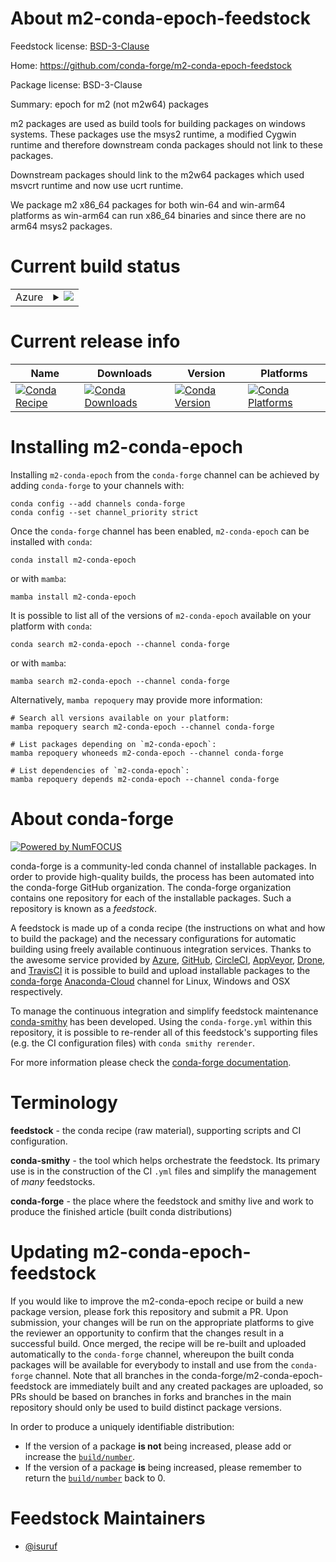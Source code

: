 About m2-conda-epoch-feedstock
==============================

Feedstock license: [BSD-3-Clause](https://github.com/conda-forge/m2-conda-epoch-feedstock/blob/main/LICENSE.txt)

Home: https://github.com/conda-forge/m2-conda-epoch-feedstock

Package license: BSD-3-Clause

Summary: epoch for m2 (not m2w64) packages

m2 packages are used as build tools for building packages on windows
systems. These packages use the msys2 runtime, a modified Cygwin
runtime and therefore downstream conda packages should not link to
these packages.

Downstream packages should link to the m2w64 packages which used
msvcrt runtime and now use ucrt runtime.

We package m2 x86_64 packages for both win-64 and win-arm64
platforms as win-arm64 can run x86_64 binaries and since
there are no arm64 msys2 packages.


Current build status
====================


<table>
    
  <tr>
    <td>Azure</td>
    <td>
      <details>
        <summary>
          <a href="https://dev.azure.com/conda-forge/feedstock-builds/_build/latest?definitionId=20415&branchName=main">
            <img src="https://dev.azure.com/conda-forge/feedstock-builds/_apis/build/status/m2-conda-epoch-feedstock?branchName=main">
          </a>
        </summary>
        <table>
          <thead><tr><th>Variant</th><th>Status</th></tr></thead>
          <tbody><tr>
              <td>win_64</td>
              <td>
                <a href="https://dev.azure.com/conda-forge/feedstock-builds/_build/latest?definitionId=20415&branchName=main">
                  <img src="https://dev.azure.com/conda-forge/feedstock-builds/_apis/build/status/m2-conda-epoch-feedstock?branchName=main&jobName=win&configuration=win%20win_64_" alt="variant">
                </a>
              </td>
            </tr><tr>
              <td>win_arm64</td>
              <td>
                <a href="https://dev.azure.com/conda-forge/feedstock-builds/_build/latest?definitionId=20415&branchName=main">
                  <img src="https://dev.azure.com/conda-forge/feedstock-builds/_apis/build/status/m2-conda-epoch-feedstock?branchName=main&jobName=win&configuration=win%20win_arm64_" alt="variant">
                </a>
              </td>
            </tr>
          </tbody>
        </table>
      </details>
    </td>
  </tr>
</table>

Current release info
====================

| Name | Downloads | Version | Platforms |
| --- | --- | --- | --- |
| [![Conda Recipe](https://img.shields.io/badge/recipe-m2--conda--epoch-green.svg)](https://anaconda.org/conda-forge/m2-conda-epoch) | [![Conda Downloads](https://img.shields.io/conda/dn/conda-forge/m2-conda-epoch.svg)](https://anaconda.org/conda-forge/m2-conda-epoch) | [![Conda Version](https://img.shields.io/conda/vn/conda-forge/m2-conda-epoch.svg)](https://anaconda.org/conda-forge/m2-conda-epoch) | [![Conda Platforms](https://img.shields.io/conda/pn/conda-forge/m2-conda-epoch.svg)](https://anaconda.org/conda-forge/m2-conda-epoch) |

Installing m2-conda-epoch
=========================

Installing `m2-conda-epoch` from the `conda-forge` channel can be achieved by adding `conda-forge` to your channels with:

```
conda config --add channels conda-forge
conda config --set channel_priority strict
```

Once the `conda-forge` channel has been enabled, `m2-conda-epoch` can be installed with `conda`:

```
conda install m2-conda-epoch
```

or with `mamba`:

```
mamba install m2-conda-epoch
```

It is possible to list all of the versions of `m2-conda-epoch` available on your platform with `conda`:

```
conda search m2-conda-epoch --channel conda-forge
```

or with `mamba`:

```
mamba search m2-conda-epoch --channel conda-forge
```

Alternatively, `mamba repoquery` may provide more information:

```
# Search all versions available on your platform:
mamba repoquery search m2-conda-epoch --channel conda-forge

# List packages depending on `m2-conda-epoch`:
mamba repoquery whoneeds m2-conda-epoch --channel conda-forge

# List dependencies of `m2-conda-epoch`:
mamba repoquery depends m2-conda-epoch --channel conda-forge
```


About conda-forge
=================

[![Powered by
NumFOCUS](https://img.shields.io/badge/powered%20by-NumFOCUS-orange.svg?style=flat&colorA=E1523D&colorB=007D8A)](https://numfocus.org)

conda-forge is a community-led conda channel of installable packages.
In order to provide high-quality builds, the process has been automated into the
conda-forge GitHub organization. The conda-forge organization contains one repository
for each of the installable packages. Such a repository is known as a *feedstock*.

A feedstock is made up of a conda recipe (the instructions on what and how to build
the package) and the necessary configurations for automatic building using freely
available continuous integration services. Thanks to the awesome service provided by
[Azure](https://azure.microsoft.com/en-us/services/devops/), [GitHub](https://github.com/),
[CircleCI](https://circleci.com/), [AppVeyor](https://www.appveyor.com/),
[Drone](https://cloud.drone.io/welcome), and [TravisCI](https://travis-ci.com/)
it is possible to build and upload installable packages to the
[conda-forge](https://anaconda.org/conda-forge) [Anaconda-Cloud](https://anaconda.org/)
channel for Linux, Windows and OSX respectively.

To manage the continuous integration and simplify feedstock maintenance
[conda-smithy](https://github.com/conda-forge/conda-smithy) has been developed.
Using the ``conda-forge.yml`` within this repository, it is possible to re-render all of
this feedstock's supporting files (e.g. the CI configuration files) with ``conda smithy rerender``.

For more information please check the [conda-forge documentation](https://conda-forge.org/docs/).

Terminology
===========

**feedstock** - the conda recipe (raw material), supporting scripts and CI configuration.

**conda-smithy** - the tool which helps orchestrate the feedstock.
                   Its primary use is in the construction of the CI ``.yml`` files
                   and simplify the management of *many* feedstocks.

**conda-forge** - the place where the feedstock and smithy live and work to
                  produce the finished article (built conda distributions)


Updating m2-conda-epoch-feedstock
=================================

If you would like to improve the m2-conda-epoch recipe or build a new
package version, please fork this repository and submit a PR. Upon submission,
your changes will be run on the appropriate platforms to give the reviewer an
opportunity to confirm that the changes result in a successful build. Once
merged, the recipe will be re-built and uploaded automatically to the
`conda-forge` channel, whereupon the built conda packages will be available for
everybody to install and use from the `conda-forge` channel.
Note that all branches in the conda-forge/m2-conda-epoch-feedstock are
immediately built and any created packages are uploaded, so PRs should be based
on branches in forks and branches in the main repository should only be used to
build distinct package versions.

In order to produce a uniquely identifiable distribution:
 * If the version of a package **is not** being increased, please add or increase
   the [``build/number``](https://docs.conda.io/projects/conda-build/en/latest/resources/define-metadata.html#build-number-and-string).
 * If the version of a package **is** being increased, please remember to return
   the [``build/number``](https://docs.conda.io/projects/conda-build/en/latest/resources/define-metadata.html#build-number-and-string)
   back to 0.

Feedstock Maintainers
=====================

* [@isuruf](https://github.com/isuruf/)

